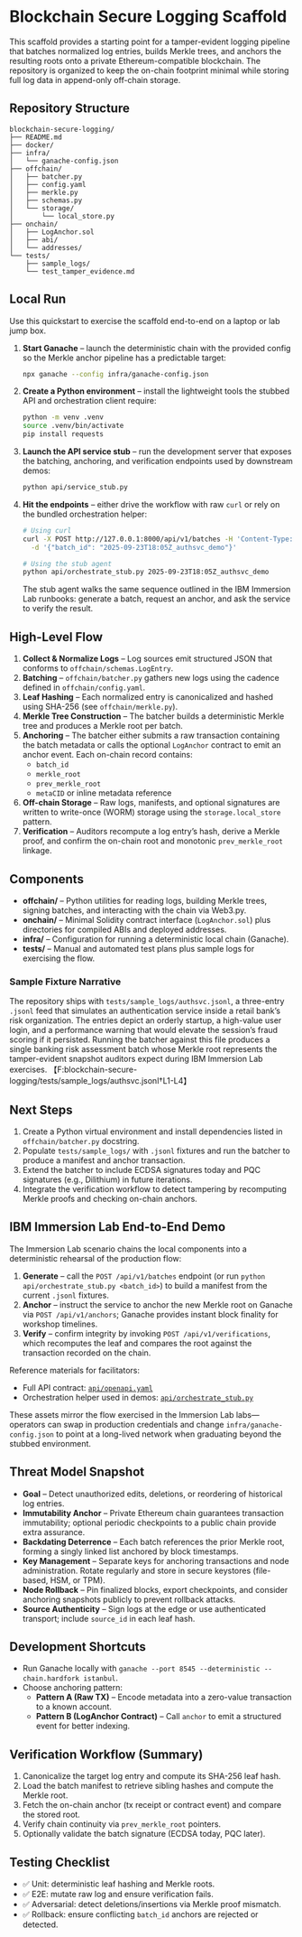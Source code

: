 # Blockchain Secure Logging Scaffold

This scaffold provides a starting point for a tamper-evident logging pipeline that batches normalized log entries, builds Merkle trees, and anchors the resulting roots onto a private Ethereum-compatible blockchain. The repository is organized to keep the on-chain footprint minimal while storing full log data in append-only off-chain storage.

## Repository Structure

```
blockchain-secure-logging/
├── README.md
├── docker/
├── infra/
│   └── ganache-config.json
├── offchain/
│   ├── batcher.py
│   ├── config.yaml
│   ├── merkle.py
│   ├── schemas.py
│   └── storage/
│       └── local_store.py
├── onchain/
│   ├── LogAnchor.sol
│   ├── abi/
│   └── addresses/
└── tests/
    ├── sample_logs/
    └── test_tamper_evidence.md
```

## Local Run

Use this quickstart to exercise the scaffold end-to-end on a laptop or lab jump box.

1. **Start Ganache** – launch the deterministic chain with the provided config so the Merkle anchor pipeline has a predictable target:

   ```bash
   npx ganache --config infra/ganache-config.json
   ```

2. **Create a Python environment** – install the lightweight tools the stubbed API and orchestration client require:

   ```bash
   python -m venv .venv
   source .venv/bin/activate
   pip install requests
   ```

3. **Launch the API service stub** – run the development server that exposes the batching, anchoring, and verification endpoints used by downstream demos:

   ```bash
   python api/service_stub.py
   ```

4. **Hit the endpoints** – either drive the workflow with raw `curl` or rely on the bundled orchestration helper:

   ```bash
   # Using curl
   curl -X POST http://127.0.0.1:8000/api/v1/batches -H 'Content-Type: application/json' \
     -d '{"batch_id": "2025-09-23T18:05Z_authsvc_demo"}'

   # Using the stub agent
   python api/orchestrate_stub.py 2025-09-23T18:05Z_authsvc_demo
   ```

   The stub agent walks the same sequence outlined in the IBM Immersion Lab runbooks: generate a batch, request an anchor, and ask the service to verify the result.

## High-Level Flow

1. **Collect & Normalize Logs** – Log sources emit structured JSON that conforms to `offchain/schemas.LogEntry`.
2. **Batching** – `offchain/batcher.py` gathers new logs using the cadence defined in `offchain/config.yaml`.
3. **Leaf Hashing** – Each normalized entry is canonicalized and hashed using SHA-256 (see `offchain/merkle.py`).
4. **Merkle Tree Construction** – The batcher builds a deterministic Merkle tree and produces a Merkle root per batch.
5. **Anchoring** – The batcher either submits a raw transaction containing the batch metadata or calls the optional `LogAnchor` contract to emit an anchor event. Each on-chain record contains:
   - `batch_id`
   - `merkle_root`
   - `prev_merkle_root`
   - `metaCID` or inline metadata reference
6. **Off-chain Storage** – Raw logs, manifests, and optional signatures are written to write-once (WORM) storage using the `storage.local_store` pattern.
7. **Verification** – Auditors recompute a log entry’s hash, derive a Merkle proof, and confirm the on-chain root and monotonic `prev_merkle_root` linkage.

## Components

- **offchain/** – Python utilities for reading logs, building Merkle trees, signing batches, and interacting with the chain via Web3.py.
- **onchain/** – Minimal Solidity contract interface (`LogAnchor.sol`) plus directories for compiled ABIs and deployed addresses.
- **infra/** – Configuration for running a deterministic local chain (Ganache).
- **tests/** – Manual and automated test plans plus sample logs for exercising the flow.

### Sample Fixture Narrative

The repository ships with `tests/sample_logs/authsvc.jsonl`, a three-entry `.jsonl` feed that simulates an authentication service inside a retail bank’s risk organization. The entries depict an orderly startup, a high-value user login, and a performance warning that would elevate the session’s fraud scoring if it persisted. Running the batcher against this file produces a single banking risk assessment batch whose Merkle root represents the tamper-evident snapshot auditors expect during IBM Immersion Lab exercises. 【F:blockchain-secure-logging/tests/sample_logs/authsvc.jsonl†L1-L4】

## Next Steps

1. Create a Python virtual environment and install dependencies listed in `offchain/batcher.py` docstring.
2. Populate `tests/sample_logs/` with `.jsonl` fixtures and run the batcher to produce a manifest and anchor transaction.
3. Extend the batcher to include ECDSA signatures today and PQC signatures (e.g., Dilithium) in future iterations.
4. Integrate the verification workflow to detect tampering by recomputing Merkle proofs and checking on-chain anchors.

## IBM Immersion Lab End-to-End Demo

The Immersion Lab scenario chains the local components into a deterministic rehearsal of the production flow:

1. **Generate** – call the `POST /api/v1/batches` endpoint (or run `python api/orchestrate_stub.py <batch_id>`) to build a manifest from the current `.jsonl` fixtures.
2. **Anchor** – instruct the service to anchor the new Merkle root on Ganache via `POST /api/v1/anchors`; Ganache provides instant block finality for workshop timelines.
3. **Verify** – confirm integrity by invoking `POST /api/v1/verifications`, which recomputes the leaf and compares the root against the transaction recorded on the chain.

Reference materials for facilitators:

- Full API contract: [`api/openapi.yaml`](api/openapi.yaml)
- Orchestration helper used in demos: [`api/orchestrate_stub.py`](api/orchestrate_stub.py)

These assets mirror the flow exercised in the Immersion Lab labs—operators can swap in production credentials and change `infra/ganache-config.json` to point at a long-lived network when graduating beyond the stubbed environment.

## Threat Model Snapshot

- **Goal** – Detect unauthorized edits, deletions, or reordering of historical log entries.
- **Immutability Anchor** – Private Ethereum chain guarantees transaction immutability; optional periodic checkpoints to a public chain provide extra assurance.
- **Backdating Deterrence** – Each batch references the prior Merkle root, forming a singly linked list anchored by block timestamps.
- **Key Management** – Separate keys for anchoring transactions and node administration. Rotate regularly and store in secure keystores (file-based, HSM, or TPM).
- **Node Rollback** – Pin finalized blocks, export checkpoints, and consider anchoring snapshots publicly to prevent rollback attacks.
- **Source Authenticity** – Sign logs at the edge or use authenticated transport; include `source_id` in each leaf hash.

## Development Shortcuts

- Run Ganache locally with `ganache --port 8545 --deterministic --chain.hardfork istanbul`.
- Choose anchoring pattern:
  - **Pattern A (Raw TX)** – Encode metadata into a zero-value transaction to a known account.
  - **Pattern B (LogAnchor Contract)** – Call `anchor` to emit a structured event for better indexing.

## Verification Workflow (Summary)

1. Canonicalize the target log entry and compute its SHA-256 leaf hash.
2. Load the batch manifest to retrieve sibling hashes and compute the Merkle root.
3. Fetch the on-chain anchor (tx receipt or contract event) and compare the stored root.
4. Verify chain continuity via `prev_merkle_root` pointers.
5. Optionally validate the batch signature (ECDSA today, PQC later).

## Testing Checklist

- ✅ Unit: deterministic leaf hashing and Merkle roots.
- ✅ E2E: mutate raw log and ensure verification fails.
- ✅ Adversarial: detect deletions/insertions via Merkle proof mismatch.
- ✅ Rollback: ensure conflicting `batch_id` anchors are rejected or detected.

